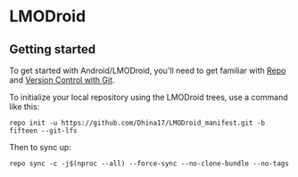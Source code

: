 LMODroid
===========

Getting started
---------------

To get started with Android/LMODroid, you'll need to get
familiar with [Repo](https://source.android.com/source/using-repo.html) and [Version Control with Git](https://source.android.com/source/version-control.html).

To initialize your local repository using the LMODroid trees, use a command like this:
```
repo init -u https://github.com/Dhina17/LMODroid_manifest.git -b fifteen --git-lfs
```
Then to sync up:
```
repo sync -c -j$(nproc --all) --force-sync --no-clone-bundle --no-tags
```
